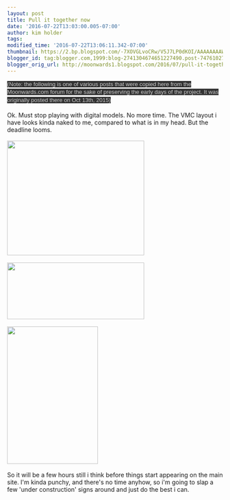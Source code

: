 ```yaml
---
layout: post
title: Pull it together now
date: '2016-07-22T13:03:00.005-07:00'
author: kim holder
tags: 
modified_time: '2016-07-22T13:06:11.342-07:00'
thumbnail: https://2.bp.blogspot.com/-7XOVGLvoCRw/V5J7LP0dKOI/AAAAAAAAWIA/ypjlzzhATFMbNlbold91Ty7WkTsJe5tCwCK4B/s72-c/20151013183639561d4f37515b9.png
blogger_id: tag:blogger.com,1999:blog-2741304674651227490.post-7476102722847800401
blogger_orig_url: http://moonwards1.blogspot.com/2016/07/pull-it-together-now.html
---
```


<span style="background-color: #333333; color: #cccccc; font-family: Arial, Tahoma, Helvetica, FreeSans, sans-serif; font-size: 13.2px; line-height: 18.48px;">(Note: the following is one of various posts that were copied here from the Moonwards.com forum for the sake of preserving the early days of the project. It was originally posted there on Oct 13th, 2015)</span><br /><br />Ok. Must stop playing with digital models. No more time. The VMC layout i have looks kinda naked to me, compared to what is in my head. But the deadline looms.<br /><br /><a href="http://2.bp.blogspot.com/-7XOVGLvoCRw/V5J7LP0dKOI/AAAAAAAAWIA/ypjlzzhATFMbNlbold91Ty7WkTsJe5tCwCK4B/s1600/20151013183639561d4f37515b9.png" imageanchor="1"><img border="0" height="267" src="https://2.bp.blogspot.com/-7XOVGLvoCRw/V5J7LP0dKOI/AAAAAAAAWIA/ypjlzzhATFMbNlbold91Ty7WkTsJe5tCwCK4B/s320/20151013183639561d4f37515b9.png" width="320" /></a><br /><br /><a href="http://1.bp.blogspot.com/-MTOHBiJnx00/V5J7PyvhrtI/AAAAAAAAWII/KdcqoxGQsrIfh9ZxfAyPt7PDQCChBvIoACK4B/s1600/20151013183844561d4fb4dd23b.png" imageanchor="1"><img border="0" height="132" src="https://1.bp.blogspot.com/-MTOHBiJnx00/V5J7PyvhrtI/AAAAAAAAWII/KdcqoxGQsrIfh9ZxfAyPt7PDQCChBvIoACK4B/s320/20151013183844561d4fb4dd23b.png" width="320" /></a><br /><br /><a href="http://3.bp.blogspot.com/-hp-epFBDoZI/V5J8E3nHdDI/AAAAAAAAWIU/DWK5tFQJHBUJAKGie2CDqjov3ZLxf_euACK4B/s1600/20151013183923561d4fdbcaf5d.png" imageanchor="1"><img border="0" height="320" src="https://3.bp.blogspot.com/-hp-epFBDoZI/V5J8E3nHdDI/AAAAAAAAWIU/DWK5tFQJHBUJAKGie2CDqjov3ZLxf_euACK4B/s320/20151013183923561d4fdbcaf5d.png" width="212" /></a><br /><br />So it will be a few hours still i think before things start appearing on the main site. I'm kinda punchy, and there's no time anyhow, so i'm going to slap a few 'under construction' signs around and just do the best i can.